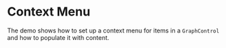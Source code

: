 # Context Menu
  

 The demo shows how to set up a context menu for items in a `GraphControl` and how to populate it with content.   